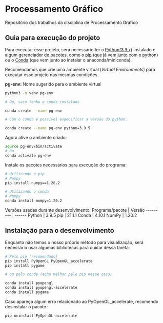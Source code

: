 # Processamento Gráfico

Repositório dos trabalhos da disciplina de Processamento Gráfico

## Guia para execução do projeto

Para executar esse projeto, será necessário ter o [Python(3.9.x)](https://www.python.org/downloads/) instalado e algum gerenciador de pacotes, como o [pip](https://pypi.org/project/pip/) (que já vem junto com o python) ou o [Conda](https://docs.conda.io/projects/conda/en/latest/user-guide/install/download.html) (que vem junto ao instalar o anaconda/miniconda).

Recomendamos que crie uma ambiente virtual (_Virtual Environments_) para executar esse projeto nas mesmas condições.

**pg-env:** Nome sugerido para o ambiente virtual

```bash
python3 -m venv pg-env

# Ou, caso tenho o conda instalado

conda create --name pg-env

# Com o conda é possível especifícar a versão do python.

conda create --name pg-env python=3.9.5
```

Agora ative o ambiente criado:

```bash
source pg-env/bin/activate
# Ou
conda activate pg-env
```

Instale os pacotes necessários para execução do programa:

```bash
# Utilizando o pip
# Numpy
pip install numpy==1.20.2

# Utilizando o conda
# Numpy
conda install numpy=1.20.2
```

Versões usadas durante desenvolvimento:
Programa/pacote | Versão
--------- | ------
Python | 3.9.5
pip | 21.1.1
Conda | 4.10.1
NumPy | 1.20.2

## Instalação para o desenvolvimento

Enquanto não temos o nosso próprio método para visualização, será necessário usar algumas bibliotecas para cuidar dessa tarefa:

```bash
# Pelo pip (recomendado)
pip install PyOpenGL PyOpenGL_accelerate
pip install pygame

# ou pelo conda (acho melhor pelo pip nesse caso)

conda install pyopengl
conda install pyopengl-accelerate
conda install pygame
```

Caso apareça algum erro relacionado ao PyOpenGL_accelerate, recomendo desinstalar o pacote :

```bash
pip uninstall PyOpenGL-accelerate
```
